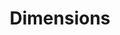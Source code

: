 ---
layout: default
bigquery: https://console.cloud.google.com/bigquery?p=covid-19-dimensions-ai&page=table&d=data&t=publications
contributors: Digital Science, https://www.digital-science.com/
cost: Free for personal, non-commercial use.
description: Dimensions contains more than 100 million publications, ranging from
  articles published in scholarly journals, books and book chapters, to preprints
  and conference proceedings. All publications are contextualized with linked data
  sets, funding, publications, patents, clinical trials, and policy documents. You
  can also view associated categories, funders, institutions, and researcher profiles.
documentation: https://docs.dimensions.ai/bigquery/index.html
last_edit: 04/11/2022, 23:27:30
location: https://www.dimensions.ai/products/free/
maintained_by: Digital Science, https://www.digital-science.com/
schema_fields:
- labels
- concepts
- end_date
- family_members_ids
- category_hrcs_rac
- start_year
- funder_org
- phase
- date_imported_gbq
- funding_chf
- links
- funder_org_cities
- expiration_year
- proceedings_title
- associated_grant_ids
- doi
- interventions
- license
- external_ids
- date_online
- research_org_state_names
- legal_events
- created_date
- types
- category_icrp_cso
- category_for
- application_number
- associated_publication_doi
- original_assignee_countries
- end_year
- email_address
- research_orgs
- pmid
- associated_publication_arxiv_id
- funding_jpy
- category_sdg
- parent_id
- original_title
- associated_publication_id
- category_hra
- metrics
- wikipedia_url
- categories
- funder_countries
- legal_status
- publication_date
- book_series_title
- pages
- family_id
- cited_by_ids
- funding_nzd
- funding_eur
- abstract
- language
- grant_number
- repository_url
- acronym
- funder_org_acronyms
- assignee_countries
- arxiv_id
- filing_year
- citation_string
- open_access_categories
- active_years
- granted_date
- assignee_orgs
- authors
- ipcr
- original_abstract
- filing_date
- brief_title
- funding_details
- filing_status
- repository_name
- registry
- conditions
- organisation_details
- funder_org_countries
- description
- research_org_countries
- address
- funding_currency
- open_access_categories_v2
- journal_lists
- acronyms
- journal
- patent_ids
- volume
- research_org_country_names
- conference
- funder_org_state_codes
- title
- altmetrics
- associated_publication_pmid
- category_bra
- type
- category_hrcs_hc
- family_count
- category_icrp_ct
- eisbn
- resulting_publication_ids
- funding_aud
- source_id
- mesh_terms
- book_title
- year
- date_normal
- category_rcdc
- date_inserted
- repository_id
- aliases
- publisher
- embargo_date
- reference_ids
- original_assignee_orgs
- issue
- linkout
- funder_orgs
- research_org_cities
- pmcid
- inventor_names
- editors
- original_assignee
- subtitles
- granted_year
- researcher_ids
- priority_date
- kind
- citations_count
- research_org_state_codes
- priority_year
- current_assignee
- resulting_publication_doi
- funding_cad
- funding_gbp
- date_modified
- funding_amount
- gender
- mesh_headings
- id
- funding_cny
- date
- funding_usd
- category_uoa
- investigators
- research_org_city_names
- supporting_grant_ids
- date_print
- established
- jurisdiction
- current_assignee_countries
- status
- start_date
- name
- citations
- isbn
- current_assignee_orgs
- clinical_trial_ids
- cpc
- foa_number
- publication_year
- acknowledgements
- publication_ids
- expiration_date
- relationships
shortname: dimensions
tags:
- scholarly literature
- patents
- funding
- clinical trials
- academic profiles
terms_of_use: 'Use of both the Dimensions COVID-19 dataset and full Dimensions dataset
  are subject to the Dimensions Terms of use: https://www.dimensions.ai/policies-terms-legal '
title: Dimensions
uuid: dcff88bd-fe6b-4fdb-8159-809bf9d7bc1c
---